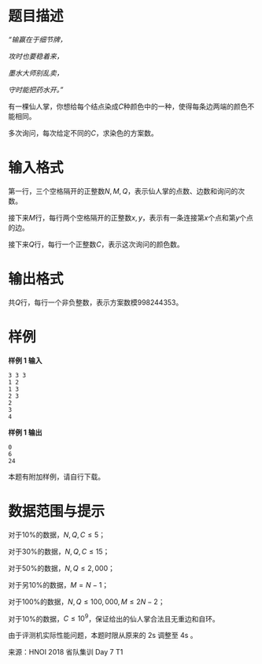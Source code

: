 
# 题目描述

*“输赢在于细节牌，*

*攻时也要稳着来，*

*墨水大师别乱卖，*

*守时能把药水开。”*

有一棵仙人掌，你想给每个结点染成$C$种颜色中的一种，使得每条边两端的颜色不能相同。

多次询问，每次给定不同的$C$，求染色的方案数。

# 输入格式

第一行，三个空格隔开的正整数$N, M, Q$，表示仙人掌的点数、边数和询问的次数。

接下来$M$行，每行两个空格隔开的正整数$x, y$，表示有一条连接第$x$个点和第$y$个点的边。

接下来$Q$行，每行一个正整数$C$，表示这次询问的颜色数。

# 输出格式

共$Q$行，每行一个非负整数，表示方案数模$998244353$。

# 样例

**样例 1 输入**
```
3 3 3
1 2
1 3
2 3
2
3
4
```

**样例 1 输出**
```
0
6
24
```

本题有附加样例，请自行下载。

# 数据范围与提示

对于$10\%$的数据，$N, Q, C \leq 5$；

对于$30\%$的数据，$N, Q, C \leq 15$；

对于$50\%$的数据，$N, Q \leq 2, 000$；

对于另$10\%$的数据，$M = N - 1$；

对于$100\%$的数据，$N, Q \leq 100, 000, M \leq 2N - 2$；

对于$10\%$的数据，$C \leq 10^9$，保证给出的仙人掌合法且无重边和自环。

由于评测机实际性能问题，本题时限从原来的 2s 调整至 4s 。

来源：HNOI 2018 省队集训 Day 7 T1

